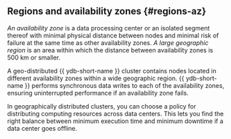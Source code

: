 ## Regions and availability zones {#regions-az}

_An availability zone_ is a data processing center or an isolated segment thereof with minimal physical distance between nodes and minimal risk of failure at the same time as other availability zones.
_A large geographic region_ is an area within which the distance between availability zones is 500 km or smaller.

A geo-distributed {{ ydb-short-name }} cluster contains nodes located in different availability zones within a wide geographic region. {{ ydb-short-name }} performs synchronous data writes to each of the availability zones, ensuring uninterrupted performance if an availability zone fails.

In geographically distributed clusters, you can choose a policy for distributing computing resources across data centers. This lets you find the right balance between minimum execution time and minimum downtime if a data center goes offline.

